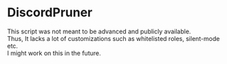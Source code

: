 # DiscordPruner
This script was not meant to be advanced and publicly available.  
Thus, It lacks a lot of customizations such as whitelisted roles, silent-mode etc.  
I might work on this in the future.
